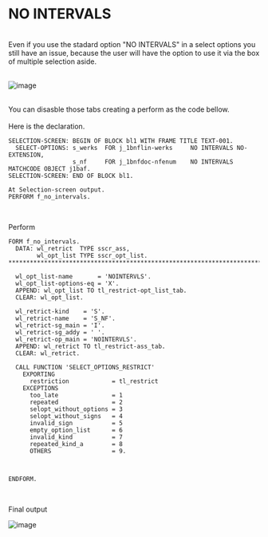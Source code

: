 # NO INTERVALS
<br>
Even if you use the stadard option "NO INTERVALS" in a select options you still have an issue, because the user will have the option to use it via the box of multiple selection aside. 
<br>
<br>

![image](https://github.com/GabrielaSchmitt/ABAP-LIBRARY/assets/86369677/343a2073-28ab-4ce2-a6c2-7d58cf79d6fb)

<br>
You can disasble those tabs creating a perform as the code bellow. 

<br>
<br>
Here is the declaration. 

```abap
SELECTION-SCREEN: BEGIN OF BLOCK bl1 WITH FRAME TITLE TEXT-001.
  SELECT-OPTIONS: s_werks  FOR j_1bnflin-werks     NO INTERVALS NO-EXTENSION,
                  s_nf     FOR j_1bnfdoc-nfenum    NO INTERVALS MATCHCODE OBJECT j1baf.   
SELECTION-SCREEN: END OF BLOCK bl1.

At Selection-screen output.
PERFORM f_no_intervals. 
```
<br>

Perform

```abap
FORM f_no_intervals.
  DATA: wl_retrict  TYPE sscr_ass,
        wl_opt_list TYPE sscr_opt_list.
************************************************************************

  wl_opt_list-name       = 'NOINTERVLS'.
  wl_opt_list-options-eq = 'X'.
  APPEND: wl_opt_list TO tl_restrict-opt_list_tab.
  CLEAR: wl_opt_list.

  wl_retrict-kind    = 'S'.
  wl_retrict-name    = 'S_NF'.
  wl_retrict-sg_main = 'I'.
  wl_retrict-sg_addy = ' '.
  wl_retrict-op_main = 'NOINTERVLS'.
  APPEND: wl_retrict TO tl_restrict-ass_tab.
  CLEAR: wl_retrict.

  CALL FUNCTION 'SELECT_OPTIONS_RESTRICT'
    EXPORTING
      restriction            = tl_restrict
    EXCEPTIONS
      too_late               = 1
      repeated               = 2
      selopt_without_options = 3
      selopt_without_signs   = 4
      invalid_sign           = 5
      empty_option_list      = 6
      invalid_kind           = 7
      repeated_kind_a        = 8
      OTHERS                 = 9.



ENDFORM. 
```


<br>

Final output 


![image](https://github.com/GabrielaSchmitt/ABAP-LIBRARY/assets/86369677/060a6bc3-0d33-4e0d-a894-8d53f57af6cb)
